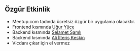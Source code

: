 ## Özgür Etkinlik

* Meetup.com tadında ücretsiz özgür bir uygulama olacaktır.
* Frontend kısmında [Uğur Yüce](https://github.com/uguryuce)
* Backend kısmında [Selamet Şamlı](https://github.com/selametsamli)
* Backend kısmında [Ali İlteriş Keskin](https://github.com/ilteriskeskin)
* Vicdanı çıkar için el vermez
